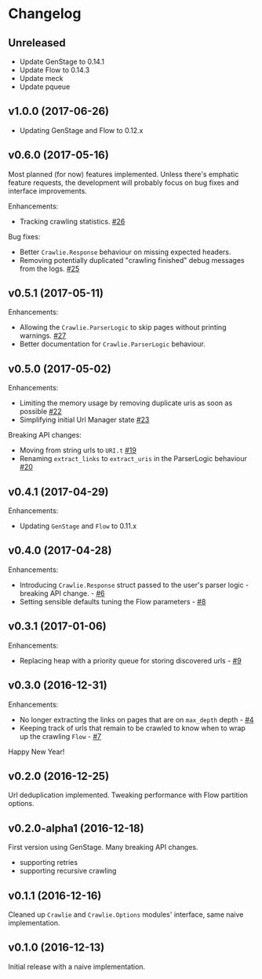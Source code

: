 # Changelog

## Unreleased

- Update GenStage to 0.14.1
- Update Flow to 0.14.3
- Update meck
- Update pqueue

## v1.0.0 (2017-06-26)

- Updating GenStage and Flow to 0.12.x


## v0.6.0 (2017-05-16)

Most planned (for now) features implemented. Unless there's emphatic feature requests, the development will probably focus on bug fixes and interface improvements.

Enhancements:
- Tracking crawling statistics. [#26](https://github.com/nietaki/crawlie/issues/26)

Bug fixes:
- Better `Crawlie.Response` behaviour on missing expected headers.
- Removing potentially duplicated "crawling finished" debug messages from the logs. [#25](https://github.com/nietaki/crawlie/issues/25)


## v0.5.1 (2017-05-11)

Enhancements:
- Allowing the `Crawlie.ParserLogic` to skip pages without printing warnings. [#27](https://github.com/nietaki/crawlie/issues/27)
- Better documentation for `Crawlie.ParserLogic` behaviour.


## v0.5.0 (2017-05-02)

Enhancements: 
- Limiting the memory usage by removing duplicate uris as soon as possible [#22](https://github.com/nietaki/crawlie/issues/22)
- Simplifying initial Url Manager state [#23](https://github.com/nietaki/crawlie/issues/23)

Breaking API changes:
- Moving from string urls to `URI.t` [#19](https://github.com/nietaki/crawlie/issues/19)
- Renaming `extract_links` to `extract_uris` in the ParserLogic behaviour [#20](https://github.com/nietaki/crawlie/issues/20)


## v0.4.1 (2017-04-29)

Enhancements:
- Updating `GenStage` and `Flow` to 0.11.x


## v0.4.0 (2017-04-28)

Enhancements:
- Introducing `Crawlie.Response` struct passed to the user's parser logic - breaking API change. - [#6](https://github.com/nietaki/crawlie/issues/6)
- Setting sensible defaults tuning the Flow parameters - [#8](https://github.com/nietaki/crawlie/issues/8)


## v0.3.1 (2017-01-06)

Enhancements:
- Replacing heap with a priority queue for storing discovered urls - [#9](https://github.com/nietaki/crawlie/issues/9)


## v0.3.0 (2016-12-31)

Enhancements:
- No longer extracting the links on pages that are on `max_depth` depth - [#4](https://github.com/nietaki/crawlie/issues/4)
- Keeping track of urls that remain to be crawled to know when to wrap up the crawling `Flow` - [#7](https://github.com/nietaki/crawlie/issues/7)

Happy New Year!


## v0.2.0 (2016-12-25)

Url deduplication implemented. Tweaking performance with Flow partition options.


## v0.2.0-alpha1 (2016-12-18)

First version using GenStage. Many breaking API changes.

- supporting retries
- supporting recursive crawling


## v0.1.1 (2016-12-16)

Cleaned up `Crawlie` and `Crawlie.Options` modules' interface, same naive implementation.


## v0.1.0 (2016-12-13)

Initial release with a naive implementation.
